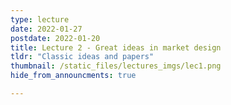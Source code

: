 ```yaml
---
type: lecture
date: 2022-01-27
postdate: 2022-01-20
title: Lecture 2 - Great ideas in market design
tldr: "Classic ideas and papers"
thumbnail: /static_files/lectures_imgs/lec1.png
hide_from_announcments: true

---
```

